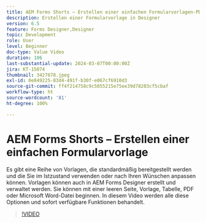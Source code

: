 ```yaml
---
title: AEM Forms Shorts – Erstellen einer einfachen Formularvorlagen-PDF
description: Erstellen einer Formularvorlage in Designer
version: 6.5
feature: Forms Designer,Designer
topic: Development
role: User
level: Beginner
doc-type: Value Video
duration: 106
last-substantial-update: 2024-03-07T00:00:00Z
jira: KT-15074
thumbnail: 3427678.jpeg
exl-id: 0e849225-83d4-491f-b30f-e067cf6910d3
source-git-commit: ff4f214758c9c5055215e75ee39d78203cf5cbaf
workflow-type: ht
source-wordcount: '81'
ht-degree: 100%

---
```


# AEM Forms Shorts – Erstellen einer einfachen Formularvorlage

Es gibt eine Reihe von Vorlagen, die standardmäßig bereitgestellt werden und die Sie im Istzustand verwenden oder nach Ihren Wünschen anpassen können. Vorlagen können auch in AEM Forms Designer erstellt und verwaltet werden. Sie können mit einer leeren Seite, Vorlage, Tabelle, PDF oder Microsoft Word-Datei beginnen. In diesem Video werden alle diese Optionen und sofort verfügbare Funktionen behandelt.

>[!VIDEO](https://video.tv.adobe.com/v/3427678/?learn=on)
